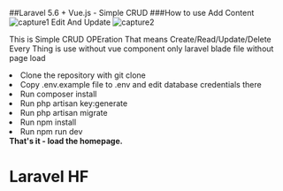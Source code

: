 ##Laravel 5.6 + Vue.js - Simple CRUD 
  ###How to use
  Add Content 
  ![capture1](https://user-images.githubusercontent.com/29582239/40683470-881886a8-63b0-11e8-8aa5-4062287eef13.PNG)
  Edit And Update 
  ![capture2](https://user-images.githubusercontent.com/29582239/40683486-9406397e-63b0-11e8-9dc6-3caee5919967.PNG)

  <p>
    This is Simple CRUD OPEration That means Create/Read/Update/Delete
    Every Thing is use without vue component only laravel blade file without page load
  </p>
  <li> Clone the repository with git clone </li>
   <li>Copy .env.example file to .env and edit database credentials there</li>
  <li> Run composer install</li>
  <li> Run php artisan key:generate</li>
  <li> Run php artisan migrate</li>
  <li> Run npm install</li>
   <li>Run npm run dev</li>
<b>That's it - load the homepage.</b>

# Laravel HF

